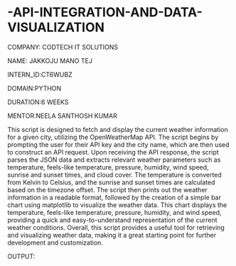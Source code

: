 # -API-INTEGRATION-AND-DATA-VISUALIZATION
COMPANY: CODTECH IT SOLUTIONS

NAME: JAKKOJU MANO TEJ

INTERN_ID:CT6WUBZ

DOMAIN:PYTHON

DURATION:6 WEEKS

MENTOR:NEELA SANTHOSH KUMAR

This script is designed to fetch and display the current weather information for a given city, utilizing the OpenWeatherMap API. The script begins by prompting the user for their API key and the city name, which are then used to construct an API request. Upon receiving the API response, the script parses the JSON data and extracts relevant weather parameters such as temperature, feels-like temperature, pressure, humidity, wind speed, sunrise and sunset times, and cloud cover. The temperature is converted from Kelvin to Celsius, and the sunrise and sunset times are calculated based on the timezone offset. The script then prints out the weather information in a readable format, followed by the creation of a simple bar chart using matplotlib to visualize the weather data. This chart displays the temperature, feels-like temperature, pressure, humidity, and wind speed, providing a quick and easy-to-understand representation of the current weather conditions. Overall, this script provides a useful tool for retrieving and visualizing weather data, making it a great starting point for further development and customization.

OUTPUT:
